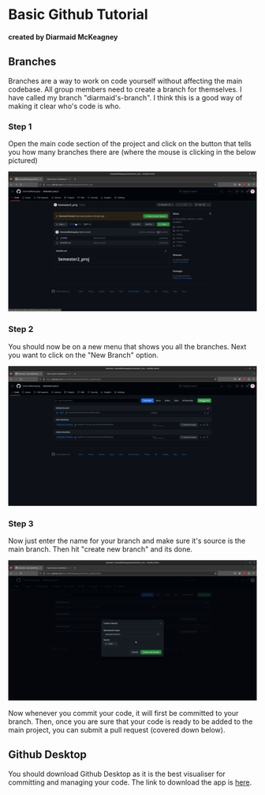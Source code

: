 # Basic Github Tutorial
#### created by Diarmaid McKeagney

## Branches

Branches are a way to work on code yourself without affecting the main codebase. All group members need to create a branch for themselves. I have called my branch "diarmaid's-branch". I think this is a good way of making it clear who's code is who.

### Step 1

Open the main code section of the project and click on the button that tells you how many branches there are (where the mouse is clicking in the below pictured)

<img src="/Tutorial_pics/creating_new_branch_step_1.png" alt="Opening the branch menu"/>

### Step 2

You should now be on a new menu that shows you all the branches. Next you want to click on the "New Branch" option.

<img src="/Tutorial_pics/creating_new_branch_step_2.png" alt="Branches Menu" />

### Step 3

Now just enter the name for your branch and make sure it's source is the main branch. Then hit "create new branch" and its done.

<img src="/Tutorial_pics/creating_new_branch_step_3.png" alt="Creating new branch Menu option" />

Now whenever you commit your code, it will first be committed to your branch. Then, once you are sure that your code is ready to be added to the main project, you can submit a pull request (covered down below). 

## Github Desktop

You should download Github Desktop as it is the best visualiser for committing and managing your code. The link to download the app is [here](https://desktop.github.com/ 'github desktop link').